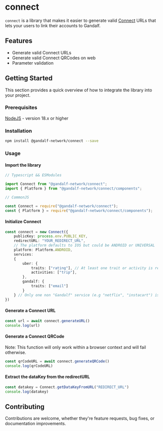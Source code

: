 # connect

`connect` is a library that makes it easier to generate valid [Connect](https://docs.gandalf.network/concepts/connect) URLs that lets your users to link their accounts to Gandalf.

## Features

- Generate valid Connect URLs
- Generate valid Connect QRCodes on web
- Parameter validation

## Getting Started

This section provides a quick overview of how to integrate the library into your project.

### Prerequisites

[NodeJS](https://nodejs.org/) - version 18.x or higher

### Installation

```bash
npm install @gandalf-network/connect --save
```

### Usage

#### Import the library

```typescript
// Typescript && ESModules

import Connect from "@gandalf-network/connect";
import { Platform } from "@gandalf-network/connect/components";
```

```javascript
// CommonJS

const Connect = require("@gandalf-network/connect");
const { Platform } = require("@gandalf-network/connect/components");
```

#### Initialize Connect

```typescript
const connect = new Connect({
    publicKey: process.env.PUBLIC_KEY, 
    redirectURL: "YOUR_REDIRECT_URL",
    // The platform defaults to IOS but could be ANDROID or UNIVERSAL
    platform: Platform.ANDROID,
    services: 
    {
        uber: {
            traits: ["rating"], // At least one trait or activity is required
            activities: ["trip"],
        },
        gandalf: {
            traits: ["email"]
        }
    } // Only one non "Gandalf" service (e.g "netflix", "instacart") is supported per Connect URL
})
```

#### Generate a Connect URL

```typescript
const url = await connect.generateURL()
console.log(url)
```

#### Generate a Connect QRCode

Note: This function will only work within a browser context and will fail otherwise.

```typescript
const qrCodeURL = await connect.generateQRCode()
console.log(qrCodeURL)
```

#### Extract the dataKey from the redirectURL

```typescript
const datakey = Connect.getDataKeyFromURL("REDIRECT_URL")
console.log(datakey)
```

## Contributing

Contributions are welcome, whether they're feature requests, bug fixes, or documentation improvements.
